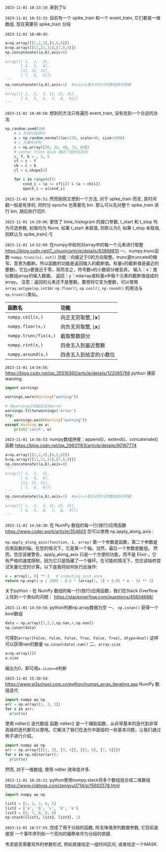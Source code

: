 `2023-11-01 10:33:19`:
来到了lz

`2023-11-01 10:33:33`:
目前有一个 spike_train 和一个 event_train, 它们都是一维数组.
现在需要将 spike_train 分段

`2023-11-01 10:48:45`:
```py
a=np.array([[1,2,3],[4,5,6]])
b=np.array([[11,21,31],[7,8,9]])
np.concatenate((a,b),axis=0)
'''
array([[ 1,  2,  3],
       [ 4,  5,  6],
       [11, 21, 31],
       [ 7,  8,  9]])
'''
np.concatenate((a,b),axis=1)  #axis=1表示对应行的数组进行拼接
'''
array([[ 1,  2,  3, 11, 21, 31],
       [ 4,  5,  6,  7,  8,  9]])
'''
```

`2023-11-01 10:48:58`:
想到的方法只有遍历 event_train, 没有找到一个合适的办法
```py
np.random.seed(26)
    # a 为待分段序列
    a = np.random.normal(loc=120, scale=40, size=1000)
    # c 为事件序列
    c = np.array([20, 32, 48, 72, 84])
    # center front back 确定了段所在区间
    c, f, b = , 3, 5
    cf = c - f
    cb = c + b
    cl = c.shape[0]

    for i in range(cl):
        cond_i = (a >= cf[i]) & (a < cb[i])
        epoch_i = a[cond_i]
```


`2023-11-01 10:56:51`:
然而刚刚又想到一个方法, 对于 spike_train 而言, 其时间戳一般是有序的, 同时分 epochs 也需要先 bin.
那么可以先对整个 spike_train 进行 bin, 随后执行切片.

`2023-11-01 14:20:06`:
更改了 time_histogram 的接口参数, t_start 和 t_stop 均为可选参数, 初值均为 None.
如果 t_start 未赋值, 则默认为0, 如果 t_stop 未赋值, 则默认为 spike_train[-1]


`2023-11-01 14:52:09`:
在numpy中如何对array中的每一个元素进行取整
https://blog.csdn.net/C_chuxin/article/details/83868810
一、numpy.trunc函数
`numpy.trunc(x[，out])`
功能：向接近于0的方向取整。trunc是truncate的缩写，意思为截断。所以函数的功能是返回输入的截断值。标量x的截断值是最近的整数i，它比x更接近于零。简而言之，符号数x的小数部分被丢弃。
输入：x：类似数组array的输入数据。
返回：y：ndarray或标量x中每个元素的截断值组成的array。
注意：返回的元素还不是整数，要想将它变为整数，可以使用`array.astype(np.int16)`
`np.floor()`, `np.ceil()`, `np.round()` 的用法与`np.trunc()`类似。

函数名	|功能
:-|:-
`numpy.ceil(x,)`	|向正无穷取整, $\lceil \bm x \rceil$
`numpy.floor(x,)`	|向负无穷取整, $\lfloor \bm x \rfloor$
`numpy.trunc/fix(x,)`|截取整数部分
`numpy.rint(x,)`	|四舍五入到最近整数
`numpy.around(x,)`	|四舍五入到给定的小数位


`2023-11-01 14:54:55`:
https://blog.csdn.net/qq_35516360/article/details/122065766
python 捕获 warning
```py
import warnings
 
warnings.warn(Warning("warning"))
 
# 将warning过滤级别设为error
warnings.filterwarnings('error')
try:
    warnings.warn(Warning("warning"))
except Warning as w:
    print('catch', w)
```

`2023-11-01 14:56:53`:
numpy数组拼接：append()、extend()、concatenate()函数
https://blog.csdn.net/qq_29831163/article/details/90167774
```py
a=np.array([[1,2,3],[4,5,6]])
b=np.array([[11,21,31],[7,8,9]])
np.concatenate((a,b),axis=0)
'''
array([[ 1,  2,  3],
       [ 4,  5,  6],
       [11, 21, 31],
       [ 7,  8,  9]])
'''
np.concatenate((a,b),axis=1)  #axis=1表示对应行的数组进行拼接
'''
array([[ 1,  2,  3, 11, 21, 31],
       [ 4,  5,  6,  7,  8,  9]])
'''
```


`2023-11-01 14:58:30`:
在 NumPy 数组的每一行(按行)应用函数
https://www.coder.work/article/354605
您可以使用 np.apply_along_axis :

`np.apply_along_axis(function, 1, array)`
第一个参数是函数，第二个参数是应用函数的轴。在您的情况下，它是第一个轴。当然，最后一个参数是数组。
然而，您应该被警告，apply_along_axis 只是一个方便的功能，而不是 Elixir 。它有严格的速度限制，因为它只是隐藏了一个循环。在可能的情况下，您应该始终尝试矢量化您的计算。以下是我将如何执行此操作:
```py
v = array[:, 0] ** 2   # computing just once  
return np.exp((-v / 200) - 0.5 * (array[:, 1] + 0.05 * v - 5) ** 2)
```
关于python - 在 NumPy 数组的每一行(按行)应用函数，我们在Stack Overflow上找到一个类似的问题： https://stackoverflow.com/questions/45604688/

`2023-11-01 14:59:50`:
python判断np.array数据为空
一、 `np.isnan()`
获得一个bool数组
```py
data = np.array([1,2,3,np.nan,4,np.nan])
np.isnan(data)
```
可得到`array([False, False, False, True, False, True], dtype=bool)`
这样可以获得nan的数量
`np.isnan(data).sum()`
二、`array.size`
```py
a=np.array([])
a.size
```
输出为0，即可用`a.size==0`判断

`2023-11-01 15:30:54`:
https://www.w3school.com.cn/python/numpy_array_iterating.asp
NumPy 数组迭代
```py
import numpy as np
arr = np.array([1, 2, 3])
for x in arr:
  print(x)
```
使用 nditer() 迭代数组
函数 nditer() 是一个辅助函数，从非常基本的迭代到非常高级的迭代都可以使用。它解决了我们在迭代中面临的一些基本问题，让我们通过例子进行介绍。
```py
import numpy as np
arr = np.array([[[1, 2], [3, 4]], [[5, 6], [7, 8]]])
for x in np.nditer(arr):
  print(x)
```
然而, 对于一维数组, 使用 nditer 效率低许多.


`2023-11-01 16:26:21`:
python使用numpy.stack将多个数组组合成二维数组
https://www.cnblogs.com/zengyu0714/p/15602578.html
```py
import numpy as np

list1 = [1, 2, 3, 4, 5]
list2 = ['a', 'b', 'c', 'd', 'e']
list3 = [6, 7, 8, 9, 0]
np.stack([list1, list2, list3], 1)
```

`2023-11-01 18:57:55`:
完成了用于分段的函数, 除去锋值序列数据参数, 它目前是接受 一个事件序列和一个双向的偏移来作为分段的依据.

考虑是否需要另外的参数形式, 例如直接给定一组时间区间, 或者给定一个MASK.



